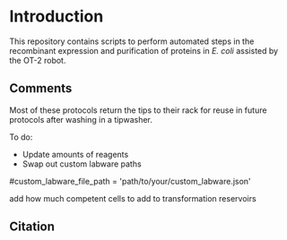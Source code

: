 # Introduction

This repository contains scripts to perform automated steps in the recombinant expression and purification of proteins in *E. coli* assisted by the OT-2 robot. 

## Comments

Most of these protocols return the tips to their rack for reuse in future protocols after washing in a tipwasher. 





To do:
- Update amounts of reagents
- Swap out custom labware paths 

#custom_labware_file_path = 'path/to/your/custom_labware.json'

add how much competent cells to add to transformation reservoirs

## Citation
